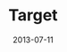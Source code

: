 ---
date: 2013-07-11
title: Target
categories: anniversary
logo: Target-Logo-e1373392143739.png
www: http://www.target.com
---